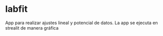 # labfit

App para realizar ajustes lineal y potencial de datos.
La app se ejecuta en strealit de manera gráfica
